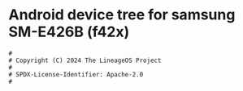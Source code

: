 # Android device tree for samsung SM-E426B (f42x)

```
#
# Copyright (C) 2024 The LineageOS Project
#
# SPDX-License-Identifier: Apache-2.0
#
```

